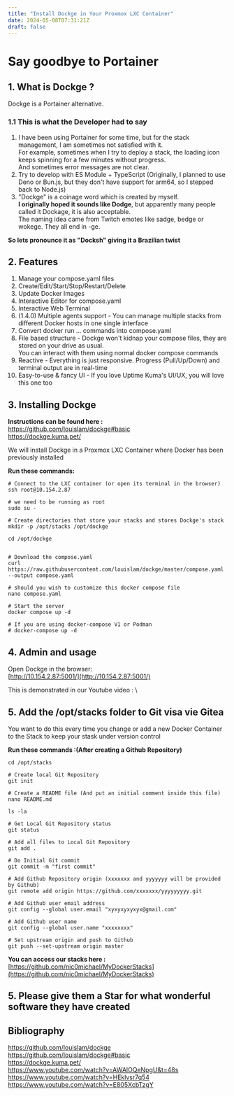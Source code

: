```yaml
---
title: "Install Dockge in Your Proxmox LXC Container"
date: 2024-05-08T07:31:21Z
draft: false
---
```

# Say goodbye to Portainer

## 1. What is Dockge ?
Dockge is a Portainer alternative.

### 1.1 This is what the Developer had to say
1. I have been using Portainer for some time, but for the stack management, I am sometimes not satisfied with it. \
   For example, sometimes when I try to deploy a stack, the loading icon keeps spinning for a few minutes without progress. \
   And sometimes error messages are not clear.
2. Try to develop with ES Module + TypeScript (Originally, I planned to use Deno or Bun.js, but they don't have support for arm64, so I stepped back to Node.js)
3. "Dockge" is a coinage word which is created by myself. \
**I originally hoped it sounds like Dodge**, but apparently many people called it Dockage, it is also acceptable. \
   The naming idea came from Twitch emotes like sadge, bedge or wokege. They all end in -ge.

**So lets pronounce it as "Docksh" giving it a Brazilian twist**

## 2. Features
1. Manage your compose.yaml files
2. Create/Edit/Start/Stop/Restart/Delete
3. Update Docker Images
4. Interactive Editor for compose.yaml
5. Interactive Web Terminal
6. (1.4.0) Multiple agents support - You can manage multiple stacks from different Docker hosts in one single interface
7. Convert docker run ... commands into compose.yaml
8. File based structure - Dockge won't kidnap your compose files, they are stored on your drive as usual. \
   You can interact with them using normal docker compose commands
9. Reactive - Everything is just responsive. Progress (Pull/Up/Down) and terminal output are in real-time
10. Easy-to-use & fancy UI - If you love Uptime Kuma's UI/UX, you will love this one too

## 3. Installing Dockge
**Instructions can be found here :** \
https://github.com/louislam/dockge#basic \
https://dockge.kuma.pet/

We will install Dockge in a Proxmox LXC Container where Docker has been previously installed


**Run these commands:**
```
# Connect to the LXC container (or open its terminal in the browser)
ssh root@10.154.2.87

# we need to be running as root
sudo su -

# Create directories that store your stacks and stores Dockge's stack
mkdir -p /opt/stacks /opt/dockge

cd /opt/dockge


# Download the compose.yaml
curl https://raw.githubusercontent.com/louislam/dockge/master/compose.yaml --output compose.yaml

# should you wish to customize this docker compose file
nano compose.yaml

# Start the server
docker compose up -d

# If you are using docker-compose V1 or Podman
# docker-compose up -d
```
## 4. Admin and usage
Open Dockge in the browser: \
[http://10.154.2.87:5001/](http://10.154.2.87:5001/)

This is demonstrated in our Youtube video : \
## 5. Add the /opt/stacks folder to Git visa vie Gitea
You want to do this every time you change or add a new Docker Container to the Stack to keep your stask under version control

**Run these commands :(After creating a Github Repository)** 
```
cd /opt/stacks

# Create local Git Repository
git init

# Create a README file (And put an initial comment inside this file)
nano README.md

ls -la

# Get Local Git Repository status
git status

# Add all files to Local Git Repository
git add .

# Do Initial Git commit
git commit -m "first commit"

# Add Github Repository origin (xxxxxxx and yyyyyyy will be provided by Github)
git remote add origin https://github.com/xxxxxxx/yyyyyyyyy.git

# Add Github user email address
git config --global user.email "xyxyxyxyxyx@gmail.com"

# Add Github user name 
git config --global user.name "xxxxxxxx"

# Set upstream origin and push to Github
git push --set-upstream origin master
```
**You can access our stacks here :** \
[https://github.com/nic0michael/MyDockerStacks](https://github.com/nic0michael/MyDockerStacks)

## 5. Please give them a Star for what wonderful software they have created


## Bibliography
https://github.com/louislam/dockge \
https://github.com/louislam/dockge#basic \
https://dockge.kuma.pet/ \
https://www.youtube.com/watch?v=AWAlOQeNpgU&t=48s \
https://www.youtube.com/watch?v=HEklvsr7q54 \
https://www.youtube.com/watch?v=E805XcbTzgY
